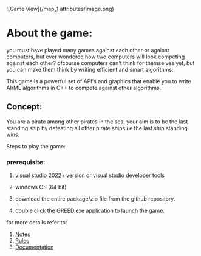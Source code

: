 ![Game view](/map_1 attributes/image.png)

# About the game:

you must have played many games against each other or against computers, but ever wondered how two computers will
look competing against each other? ofcourse computers can't think for themselves yet, but you can make them think
by writing efficient and smart algorithms.

This game is a powerful set of API's and graphics that enable you to write AI/ML algorithms in C++ to compete 
against other algorithms.

## Concept:

You are a pirate among other pirates in the sea, your aim is to be the last standing ship by defeating all other
pirate ships i.e the last ship standing wins.

Steps to play the game:

### prerequisite:
  1. visual studio 2022+ version or visual studio developer tools
  2. windows OS (64 bit)	

1. download the entire package/zip file from the github repository.
2. double click the  GREED.exe application to launch the game.

for more details refer to:
1. [Notes](Notes.md)
2. [Rules](Rules.md)
3. [Documentation](Documentation.md)





